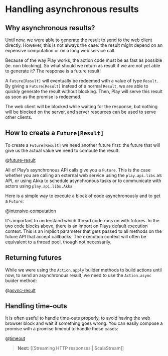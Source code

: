 # Handling asynchronous results

## Why asynchronous results?

Until now, we were able to generate the result to send to the web client directly. However, this is not always the case: the result might depend on an expensive computation or on a long web service call.

Because of the way Play works, the action code must be as fast as possible (ie. non blocking). So what should we return as result if we are not yet able to generate it? The response is a future result! 

A `Future[Result]` will eventually be redeemed with a value of type `Result`. By giving a `Future[Result]` instead of a normal `Result`, we are able to quickly generate the result without blocking. Then, Play will serve this result as soon as the promise is redeemed. 

The web client will be blocked while waiting for the response, but nothing will be blocked on the server, and server resources can be used to serve other clients.

## How to create a `Future[Result]`

To create a `Future[Result]` we need another future first: the future that will give us the actual value we need to compute the result:

@[future-result](code/ScalaAsync.scala)

All of Play’s asynchronous API calls give you a `Future`. This is the case whether you are calling an external web service using the `play.api.libs.WS` API, or using Akka to schedule asynchronous tasks or to communicate with actors using `play.api.libs.Akka`.

Here is a simple way to execute a block of code asynchronously and to get a `Future`:

@[intensive-computation](code/ScalaAsync.scala)

It's important to understand which thread code runs on with futures.  In the two code blocks above, there is an import on Plays default execution context.  This is an implicit parameter that gets passed to all methods on the future API that accept callbacks.  The execution context will often be equivalent to a thread pool, though not necessarily.

## Returning futures

While we were using the `Action.apply` builder methods to build actions until now, to send an asynchronous result, we need to use the `Action.async` buider method:

@[async-result](code/ScalaAsync.scala)

## Handling time-outs

It is often useful to handle time-outs properly, to avoid having the web browser block and wait if something goes wrong. You can easily compose a promise with a promise timeout to handle these cases:

@[timeout](code/ScalaAsync.scala)

> **Next:** [[Streaming HTTP responses | ScalaStream]]